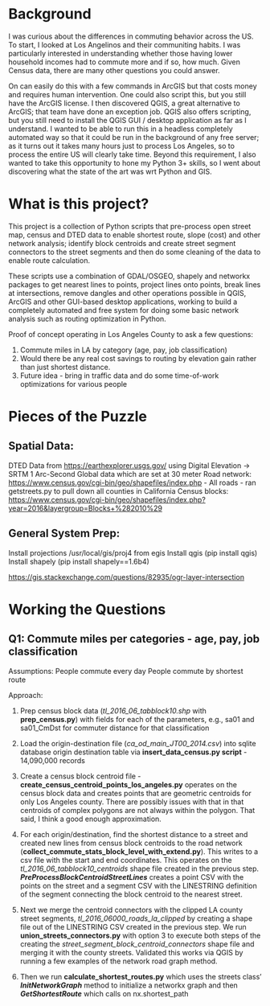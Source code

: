 #  Background

I was curious about the differences in commuting behavior across the US.  To
start, I looked at Los Angelinos and their communiting habits.  I was particularly
interested in understanding whether those having lower household incomes had to
commute more and if so, how much.  Given Census data, there are many other questions
you could answer.

On can easily do this with a few commands in ArcGIS but that costs money and requires
human intervention.  One could also script this, but you still have the ArcGIS license.
I then discovered QGIS, a great alternative to ArcGIS; that team have done an 
exception job.  QGIS also offers scripting, but you still need to install the 
QGIS GUI / desktop application as far as I understand.  I wanted to be able to run this
in a headless completely automated way so that it could be run in the background of any free
server; as it turns out it takes many hours just to process Los Angeles, so to 
process the entire US will clearly take time.  Beyond this requirement, I also wanted to
take this opportunity to hone my Python 3+ skills, so I went about discovering what the state
of the art was wrt Python and GIS.

# What is this project?

This project is a collection of Python scripts that pre-process open street map, census and
DTED data to enable shortest route, slope (cost) and other network 
analysis; identify block centroids and create street segment connectors
to the street segments and then do some cleaning of the data to enable 
route calculation.

These scripts use a combination of GDAL/OSGEO, shapely and networkx packages
to get nearest lines to points, project lines onto points, break lines at
intersections, remove dangles and other operations possible in QGIS, ArcGIS 
and other GUI-based desktop applications, working to build a completely
automated and free system for doing some basic network analysis such
as routing optimization in Python.

Proof of concept operating in Los Angeles County to ask a few questions:

1. Commute miles in LA by category (age, pay, job classification)
2. Would there be any real cost savings to routing by elevation gain 
rather than just shortest distance.
3. Future idea - bring in traffic data and do some time-of-work optimizations
for various people

# Pieces of the Puzzle

## Spatial Data:
DTED Data from https://earthexplorer.usgs.gov/ using Digital Elevation -> SRTM 1 Arc-Second Global data which are set at 30 meter
Road network:  https://www.census.gov/cgi-bin/geo/shapefiles/index.php - All roads - ran getstreets.py to pull down all counties in California 
Census blocks:  https://www.census.gov/cgi-bin/geo/shapefiles/index.php?year=2016&layergroup=Blocks+%282010%29

## General System Prep:
Install projections /usr/local/gis/proj4 from egis
Install qgis (pip install qgis)
Install shapely (pip install shapely==1.6b4)

https://gis.stackexchange.com/questions/82935/ogr-layer-intersection

# Working the Questions

## Q1:  Commute miles per categories - age, pay, job classification

Assumptions:
People commute every day
People commute by shortest route

Approach: 

1. Prep census block data (*tl_2016_06_tabblock10.shp* with **prep_census.py**) with fields for each of the 
parameters, e.g., sa01 and sa01_CmDst for commuter distance for that classification

2. Load the origin-destination file (*ca_od_main_JT00_2014.csv*) into sqlite database 
origin destination table via **insert_data_census.py script** - 14,090,000 records

3. Create a census block centroid file - **create_census_centroid_points_los_angeles.py** operates on 
the census block data and creates points that are geometric centroids for only Los Angeles county.   There 
are possibly issues with that in that centroids of complex polygons are not always within the 
polygon.  That said, I think a good enough approximation.

4.  For each origin/destination, find the shortest distance to a street and created new lines 
from census block centroids to the road network (**collect_commute_stats_block_level_with_extend.py**).  This 
writes to a csv file with the start and end coordinates.  This operates on the *tl_2016_06_tabblock10_centroids*
shape file created in the previous step.  ***PreProcessBlockCentroidStreetLines*** 
creates a point CSV with the points on the street and a segment CSV with the LINESTRING 
definition of the segment connecting the block centroid to the nearest street.  
  
5.  Next we merge the centroid connectors with the clipped LA county street segments, 
*tl_2016_06000_roads_la_clipped* by creating a shape file out of the LINESTRING CSV created 
in the previous step.  We run **union_streets_connectors.py** with option 3 to execute both 
steps of the creating the *street_segment_block_centroid_connectors* shape file and merging 
it with the county streets.    Validated this works via QGIS by running a few examples of the network road graph method.

6.  Then we run **calculate_shortest_routes.py** which uses the streets class’ 
***InitNetworkGraph*** method to initialize a networkx graph and then ***GetShortestRoute*** 
which calls on nx.shortest_path